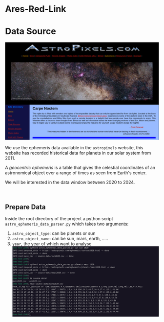 # Ares-Red-Link

# Data Source 
![](images/astropixels_website.png)

We use the ephemeris data available in the  `astropixels` website, this website has recorded historical data for planets in our solar system from 2011.

A _geocentric ephemeris_ is a table that gives the celestial coordinates of an astronomical object over a range of times as seen from Earth's center.

We will be interested in the data window between 2020 to 2024.

<br/>

## Prepare Data
Inside the root directory of the project a python script `astro_ephemeris_data_parser.py` which takes two arguments:
1. `astro_object_type`: can be planets or sun
2. `astro_object_name`: can be sun, mars, earth, .....
3. `year`, the year of which want to analyse
![](images/prepare_data.png)

